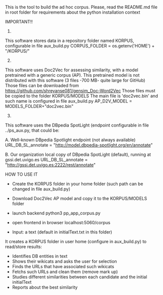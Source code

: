 This is the tool to build the ad hoc corpus.
Please, read the README.md file in root folder for requirements about the python installation context


IMPORTANT!!

1.
This software stores data in a repository folder named KORPUS, configurable in file aux_build.py
CORPUS_FOLDER = os.getenv('HOME') + "/KORPUS/"

2.
This software uses Doc2Vec for assessing similarity, with a model pretrained with a generic corpus (AP).
This pretrained model is not distributed with this software (3 files -700 MB- quite large for GitHub)
Those files can be downloaded from https://github.com/shreyanse081/gensim_Doc-Word2Vec
Those files must be copied to the folder KORPUS/MODELS
The main file is 'doc2vec.bin' and such name is configured in file aux_build.py
AP_D2V_MODEL = MODELS_FOLDER+"doc2vec.bin"

3.
This software uses the DBpedia SpotLight (endpoint configurable in file ../ps_aux.py, that could be:

A. Well-known DBpedia Spotlight endpoint (not always available)
URL_DB_SL_annotate = "http://model.dbpedia-spotlight.org/en/annotate"

B. Our organization local copy of DBpedia SpotLight (default), running at gssi.det.uvigo.es
URL_DB_SL_annotate = "http://gssi.det.uvigo.es:2222/rest/annotate"


HOW TO USE IT

- Create the KORPUS folder in your home folder (such path can be changed in file aux_build.py)

- Download Doc2Vec AP model and copy it to the KORPUS/MODELS folder

- launch backend
python3 pp_app_corpus.py

- open frontend in browser
localhost:5060/corpus

- Input: a text  (default in initialText.txt in this folder)

It creates a KORPUS folder in user home (configure in aux_build.py) to read/store results:
- Identifies DB entities in text
- Shows their wikicats and asks the user for selection
- Finds the URLs that have associated such wikicats
- Fetchs such URLs and clean them (remove mark up)
- Studies different similarities between each candidate and the initial initialText
- Reports about the best similarity
